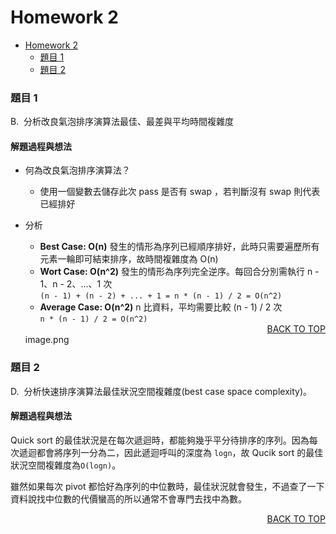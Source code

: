 # Homework 2

- [Homework 2](#homework-2)
  - [題目 1](#題目-1)
  - [題目 2](#題目-2)

### 題目 1

B.  分析改良氣泡排序演算法最佳、最差與平均時間複雜度

#### 解題過程與想法

- 何為改良氣泡排序演算法？
  - 使用一個變數去儲存此次 pass 是否有 swap ，若判斷沒有 swap 則代表已經排好
- 分析

  - **Best Case: O(n)**
    發生的情形為序列已經順序排好，此時只需要遍歷所有元素一輪即可結束排序，故時間複雜度為 O(n)
  - **Wort Case: O(n^2)**
    發生的情形為序列完全逆序。每回合分別需執行 n - 1、n - 2、...、1 次  
     `(n - 1) + (n - 2) + ... + 1 = n * (n - 1) / 2 = O(n^2)`
  - **Average Case: O(n^2)**
    n 比資料，平均需要比較 (n - 1) / 2 次  
     `n * (n - 1) / 2 = O(n^2)`

  <div align="right"><a href="#homework-1">BACK TO TOP</a></div>image.png

### 題目 2

D.  分析快速排序演算法最佳狀況空間複雜度(best case space complexity)。

#### 解題過程與想法

Quick sort 的最佳狀況是在每次遞迴時，都能夠幾乎平分待排序的序列。因為每次遞迴都會將序列一分為二，因此遞迴呼叫的深度為 `logn`，故 Qucik sort 的最佳狀況空間複雜度為`O(logn)`。

雖然如果每次 pivot 都恰好為序列的中位數時，最佳狀況就會發生，不過查了一下資料說找中位數的代價蠻高的所以通常不會專門去找中為數。

<div align="right"><a href="#homework-1">BACK TO TOP</a></div>
